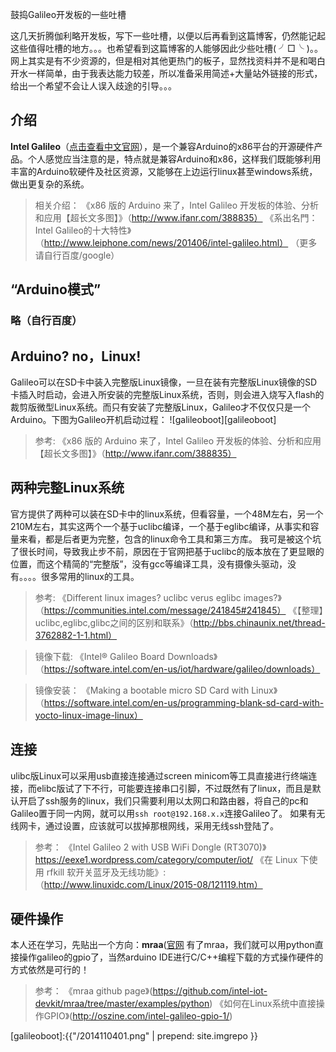 鼓捣Galileo开发板的一些吐槽

这几天折腾伽利略开发板，写下一些吐槽，以便以后再看到这篇博客，仍然能记起这些值得吐槽的地方。。。也希望看到这篇博客的人能够因此少些吐槽( ╯□╰ )。。网上其实是有不少资源的，但是相对其他更热门的板子，显然找资料并不是和喝白开水一样简单，由于我表达能力较差，所以准备采用简述+大量站外链接的形式，给出一个希望不会让人误入歧途的引导。。。

## 介绍
**Intel Galileo**（[点击查看中文官网](http://www.intel.cn/content/www/cn/zh/do-it-yourself/galileo-maker-quark-board.html)），是一个兼容Arduino的x86平台的开源硬件产品。个人感觉应当注意的是，特点就是兼容Arduino和x86，这样我们既能够利用丰富的Arduino软硬件及社区资源，又能够在上边运行linux甚至windows系统，做出更复杂的系统。

>相关介绍：
>《x86 版的 Arduino 来了，Intel Galileo 开发板的体验、分析和应用【超长文多图】》（http://www.ifanr.com/388835）
>《系出名門：Intel Galileo的十大特性》（http://www.leiphone.com/news/201406/intel-galileo.html）
>（更多请自行百度/google）

## “Arduino模式”

### 略（自行百度）

## Arduino? no，Linux!
Galileo可以在SD卡中装入完整版Linux镜像，一旦在装有完整版Linux镜像的SD卡插入时启动，会进入所安装的完整版Linux系统，否则，则会进入烧写入flash的裁剪版微型Linux系统。而只有安装了完整版Linux，Galileo才不仅仅只是一个Arduino。下图为Galileo开机启动过程：
![galileoboot][galileoboot]

> 参考:
> 《x86 版的 Arduino 来了，Intel Galileo 开发板的体验、分析和应用【超长文多图】》（http://www.ifanr.com/388835）


## 两种完整Linux系统
官方提供了两种可以装在SD卡中的linux系统，但看容量，一个48M左右，另一个210M左右，其实这两个一个基于uclibc编译，一个基于eglibc编译，从事实和容量来看，都是后者更为完整，包含的linux命令工具和第三方库。
我可是被这个坑了很长时间，导致我止步不前，原因在于官网把基于uclibc的版本放在了更显眼的位置，而这个精简的“完整版”，没有gcc等编译工具，没有摄像头驱动，没有。。。。很多常用的linux的工具。

>参考:
>《Different linux images? uclibc verus eglibc images?》（https://communities.intel.com/message/241845#241845）
>《【整理】uclibc,eglibc,glibc之间的区别和联系》（http://bbs.chinaunix.net/thread-3762882-1-1.html）

>镜像下载:
>《Intel® Galileo Board Downloads》（https://software.intel.com/en-us/iot/hardware/galileo/downloads）

>镜像安装：
>《Making a bootable micro SD Card with Linux》（https://software.intel.com/en-us/programming-blank-sd-card-with-yocto-linux-image-linux）

## 连接
ulibc版Linux可以采用usb直接连接通过screen minicom等工具直接进行终端连接，而elibc版试了下不行，可能要连接串口引脚，不过既然有了linux，而且是默认开启了ssh服务的linux，我们只需要利用以太网口和路由器，将自己的pc和Galileo置于同一内网，就可以用`ssh root@192.168.x.x`连接Galileo了。
如果有无线网卡，通过设置，应该就可以拔掉那根网线，采用无线ssh登陆了。
> 参考：
> 《Intel Galileo 2 with USB WiFi Dongle (RT3070)》https://eexe1.wordpress.com/category/computer/iot/
> 《在 Linux 下使用 rfkill 软开关蓝牙及无线功能》: （http://www.linuxidc.com/Linux/2015-08/121119.htm）

## 硬件操作
本人还在学习，先贴出一个方向：**mraa**([官网](http://iotdk.intel.com/docs/master/mraa/)
有了mraa，我们就可以用python直接操作galileo的gpio了，当然arduino IDE进行C/C++编程下载的方式操作硬件的方式依然是可行的！
>参考：
>《mraa github page》(https://github.com/intel-iot-devkit/mraa/tree/master/examples/python)
> 《如何在Linux系统中直接操作GPIO》(http://oszine.com/intel-galileo-gpio-1/)



[galileoboot]:{{"/2014110401.png" | prepend: site.imgrepo }}
